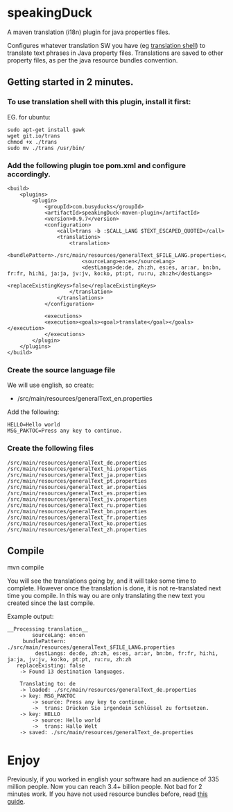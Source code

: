 # speakingDuck
A maven translation (i18n) plugin for java properties files.

Configures whatever translation SW you have 
(eg [translation shell](https://github.com/soimort/translate-shell)) 
to translate text phrases in Java property files. Translations are 
saved to other property files, as per the java resource bundles convention.

## Getting started in 2 minutes.
 
### To use translation shell with this plugin, install it first:  

EG. for ubuntu:  

    sudo apt-get install gawk  
    wget git.io/trans  
    chmod +x ./trans  
    sudo mv ./trans /usr/bin/  

### Add the following plugin toe pom.xml and configure accordingly.

    <build>
        <plugins>
            <plugin>
                <groupId>com.busyducks</groupId>
                <artifactId>speakingDuck-maven-plugin</artifactId>
                <version>0.9.7</version>
                <configuration>
                    <call>trans -b :$CALL_LANG $TEXT_ESCAPED_QUOTED</call>
                    <translations>
                        <translation>
                            <bundlePattern>./src/main/resources/generalText_$FILE_LANG.properties</bundlePattern>
                            <sourceLang>en:en</sourceLang>
                            <destLangs>de:de, zh:zh, es:es, ar:ar, bn:bn, fr:fr, hi:hi, ja:ja, jv:jv, ko:ko, pt:pt, ru:ru, zh:zh</destLangs>
                            <replaceExistingKeys>false</replaceExistingKeys>
                        </translation>
                    </translations>
                </configuration>

                <executions>
                <execution><goals><goal>translate</goal></goals></execution>
                </executions>
            </plugin>
        </plugins>
    </build>

### Create the source language file 
We will use english, so create:  
  - /src/main/resources/generalText_en.properties
  
Add the following:

    HELLO=Hello world  
    MSG_PAKTOC=Press any key to continue.  
    
### Create the following files
    /src/main/resources/generalText_de.properties  
    /src/main/resources/generalText_hi.properties  
    /src/main/resources/generalText_ja.properties  
    /src/main/resources/generalText_pt.properties
    /src/main/resources/generalText_ar.properties  
    /src/main/resources/generalText_es.properties  
    /src/main/resources/generalText_jv.properties  
    /src/main/resources/generalText_ru.properties
    /src/main/resources/generalText_bn.properties  
    /src/main/resources/generalText_fr.properties  
    /src/main/resources/generalText_ko.properties  
    /src/main/resources/generalText_zh.properties

## Compile

mvn compile


You will see the translations going by, and it will take some time to 
complete. However once the translation is done, it is not re-translated 
next time you compile. In this way ou are only translating the new 
text you created since the last compile.

Example output:  

    __Processing translation__
            sourceLang: en:en
         bundlePattern: ./src/main/resources/generalText_$FILE_LANG.properties
             destLangs: de:de, zh:zh, es:es, ar:ar, bn:bn, fr:fr, hi:hi, ja:ja, jv:jv, ko:ko, pt:pt, ru:ru, zh:zh
       replaceExisting: false
        -> Found 13 destination languages.
        
        Translating to: de
        -> loaded: ./src/main/resources/generalText_de.properties
        -> key: MSG_PAKTOC
            -> source: Press any key to continue.  
            ->  trans: Drücken Sie irgendein Schlüssel zu fortsetzen.
        -> key: HELLO
            -> source: Hello world  
            ->  trans: Hallo Welt
        -> saved: ./src/main/resources/generalText_de.properties


# Enjoy
Previously, if you worked in english your software had an audience of 335 million people. 
Now you can reach 3.4+ billion people. Not bad for 2 minutes work. If you have not used 
resource bundles before, read [this guide](https://docs.oracle.com/javase/tutorial/i18n/intro/steps.html).